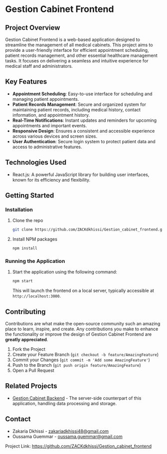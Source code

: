 
# Gestion Cabinet Frontend

## Project Overview
Gestion Cabinet Frontend is a web-based application designed to streamline the management of all medical cabinets. This project aims to provide a user-friendly interface for efficient appointment scheduling, patient records management, and other essential healthcare management tasks. It focuses on delivering a seamless and intuitive experience for medical staff and administrators.

## Key Features
- **Appointment Scheduling**: Easy-to-use interface for scheduling and managing patient appointments.
- **Patient Records Management**: Secure and organized system for maintaining patient records, including medical history, contact information, and appointment history.
- **Real-Time Notifications**: Instant updates and reminders for upcoming appointments and important events.
- **Responsive Design**: Ensures a consistent and accessible experience across various devices and screen sizes.
- **User Authentication**: Secure login system to protect patient data and access to administrative features.

## Technologies Used
- React.js: A powerful JavaScript library for building user interfaces, known for its efficiency and flexibility.

## Getting Started

### Installation
1. Clone the repo
   ```sh
   git clone https://github.com/ZACKdkhissi/Gestion_cabinet_frontend.git
   ```
2. Install NPM packages
   ```sh
   npm install
   ```

### Running the Application
1. Start the application using the following command:
   ```sh
   npm start
   ```
   This will launch the frontend on a local server, typically accessible at `http://localhost:3000`.

## Contributing
Contributions are what make the open-source community such an amazing place to learn, inspire, and create. Any contributions you make to enhance the functionality or improve the design of Gestion Cabinet Frontend are **greatly appreciated**.

1. Fork the Project
2. Create your Feature Branch (`git checkout -b feature/AmazingFeature`)
3. Commit your Changes (`git commit -m 'Add some AmazingFeature'`)
4. Push to the Branch (`git push origin feature/AmazingFeature`)
5. Open a Pull Request

## Related Projects
- [Gestion Cabinet Backend](https://github.com/ZACKdkhissi/Gestion_cabinet_backend) - The server-side counterpart of this application, handling data processing and storage.

## Contact
- Zakaria Dkhissi - zakariadkhissi48@gmail.com
- Oussama Guemmar - oussama.guemmar@gmail.com

Project Link: https://github.com/ZACKdkhissi/Gestion_cabinet_frontend
